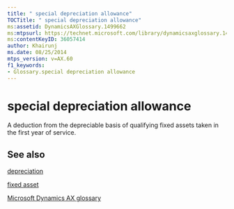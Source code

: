 ```yaml
---
title: " special depreciation allowance"
TOCTitle: " special depreciation allowance"
ms:assetid: DynamicsAXGlossary.1499662
ms:mtpsurl: https://technet.microsoft.com/library/dynamicsaxglossary.1499662(v=AX.60)
ms:contentKeyID: 36057414
author: Khairunj
ms.date: 08/25/2014
mtps_version: v=AX.60
f1_keywords:
- Glossary.special depreciation allowance
---
```


# special depreciation allowance

A deduction from the depreciable basis of qualifying fixed assets taken in the first year of service.

## See also

[depreciation](depreciation.md)

[fixed asset](fixed-asset.md)

[Microsoft Dynamics AX glossary](glossary/microsoft-dynamics-ax-glossary.md)

  


